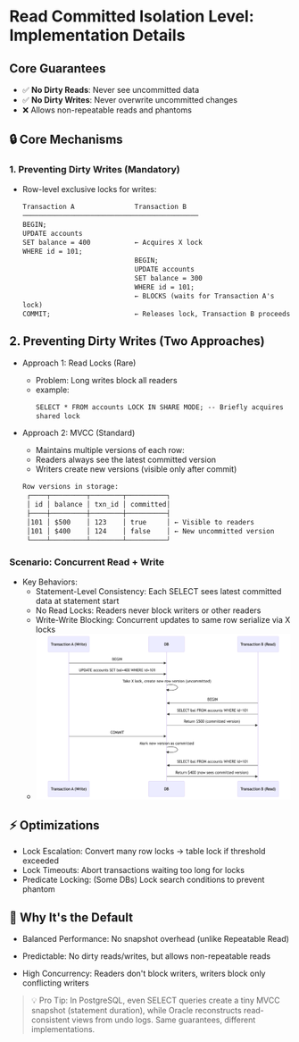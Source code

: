 # Read Committed Isolation Level: Implementation Details

## Core Guarantees
- ✅ **No Dirty Reads**: Never see uncommitted data
- ✅ **No Dirty Writes**: Never overwrite uncommitted changes
- ❌ Allows non-repeatable reads and phantoms


## 🔒 Core Mechanisms

### 1. Preventing Dirty Writes (Mandatory)
- Row-level exclusive locks for writes:
    ```
    Transaction A               Transaction B
    ────────────────────────────────────────────
    BEGIN;
    UPDATE accounts 
    SET balance = 400           ← Acquires X lock
    WHERE id = 101;
                                BEGIN;
                                UPDATE accounts
                                SET balance = 300
                                WHERE id = 101;
                                ← BLOCKS (waits for Transaction A's lock)
    COMMIT;                     ← Releases lock, Transaction B proceeds
    ```

## 2. Preventing Dirty Writes (Two Approaches)

- Approach 1: Read Locks (Rare)
  - Problem: Long writes block all readers
  - example:
     ```
     SELECT * FROM accounts LOCK IN SHARE MODE; -- Briefly acquires shared lock
     ```

- Approach 2: MVCC (Standard)
  - Maintains multiple versions of each row:
  - Readers always see the latest committed version
  - Writers create new versions (visible only after commit)

   ```
   Row versions in storage:
    ┌────┬─────────┬────────┬──────────┐
    │ id │ balance │ txn_id │ committed│ 
    ├────┼─────────┼────────┼──────────┤
    │101 │ $500    │ 123    │ true     │ ← Visible to readers
    │101 │ $400    │ 124    │ false    │ ← New uncommitted version
    └────┴─────────┴────────┴──────────┘
   ```

### Scenario: Concurrent Read + Write
- Key Behaviors:
    - Statement-Level Consistency: Each SELECT sees latest committed data at statement start
    - No Read Locks: Readers never block writers or other readers
    - Write-Write Blocking: Concurrent updates to same row serialize via X locks
    - ![](../images/concurent-read-write.png)

## ⚡ Optimizations
 - Lock Escalation: Convert many row locks → table lock if threshold exceeded
 - Lock Timeouts: Abort transactions waiting too long for locks
 - Predicate Locking: (Some DBs) Lock search conditions to prevent phantom

## 🌟 Why It's the Default

- Balanced Performance: No snapshot overhead (unlike Repeatable Read)

- Predictable: No dirty reads/writes, but allows non-repeatable reads

- High Concurrency: Readers don't block writers, writers block only conflicting writers


> 💡 Pro Tip: In PostgreSQL, even SELECT queries create a tiny MVCC snapshot (statement duration), while Oracle reconstructs read-consistent views from undo logs. Same guarantees, different implementations.

